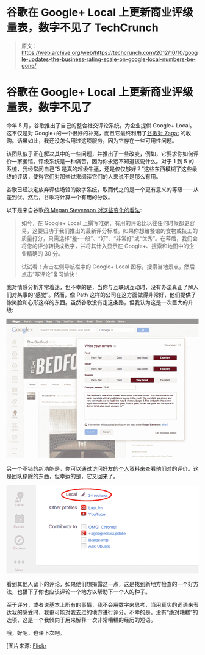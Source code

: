 # 谷歌在 Google+ Local 上更新商业评级量表，数字不见了 TechCrunch

> 原文：<https://web.archive.org/web/https://techcrunch.com/2012/10/10/google-updates-the-business-rating-scale-on-google-local-numbers-be-gone/>

# 谷歌在 Google+ Local 上更新商业评级量表，数字不见了

今年 5 月，谷歌推出了自己的整合社交评论系统，为企业提供 Google+ Local。这不仅是对 Google+的一个很好的补充，而且它最终利用了[谷歌对 Zagat](https://web.archive.org/web/20221007223953/https://beta.techcrunch.com/2012/08/13/google-acquiring-frommers-travel-brand-more-google-improvements-likely-to-follow/) 的收购。话虽如此，我还没怎么用过这项服务，因为它存在一些可用性问题。

该团队似乎正在解决其中的一些问题，并推出了一些改变，例如，它要求你如何评价一家餐馆。评级系统是一种痛苦，因为你永远不知道该说什么。对于 1 到 5 的系统，我经常问自己“5 是真的超级牛逼，还是仅仅够好？”这些东西模糊了这些最终的评级，使得它们对那些过来阅读它们的人来说不是那么有用。

谷歌已经决定放弃评估场馆的数字系统，取而代之的是一个更有意义的等级——从差到优。然后，谷歌将计算一个有用的分数。

以下是来自谷歌[的 Megan Stevenson 对这些变化的看法](https://web.archive.org/web/20221007223953/https://plus.google.com/102954688457300330092/posts/LwbTUPxGdsy):

> 如今，在 Google+ Local 上撰写准确、有用的评论比以往任何时候都更容易，这要归功于我们推出的最新评分标准。如果你想给餐馆的食物或技工的质量打分，只需选择“差-一般”、“好”、“非常好”或“优秀”。在幕后，我们会将您的评分转换成数字，并将其计入显示在 Google+、搜索和地图中的企业精确的 30 分。
> 
> 试试看！点击左侧导航栏中的 Google+ Local 图标，搜索当地景点，然后点击“写评论”复习愉快！

我对情感分析非常着迷，但不幸的是，当你与互联网互动时，没有办法真正了解人们对某事的“感觉”。然而，像 Path 这样的公司在这方面做得非常好，他们提供了像笑脸和心形这样的东西。虽然谷歌没有走这条路，但我认为这是一次巨大的升级:

[![](img/3d3124ecf6a7edf931114d5ed4574278.png "Screen Shot 2012-10-10 at 12.07.40 PM (1)")](https://web.archive.org/web/20221007223953/https://beta.techcrunch.com/2012/10/10/google-updates-the-business-rating-scale-on-google-local-numbers-be-gone/screen-shot-2012-10-10-at-12-07-40-pm-1/)

另一个不错的新功能是，你可以[通过访问好友的个人资料来查看他们对](https://web.archive.org/web/20221007223953/https://plus.google.com/106226439354629484339/posts/d7SGrFNhfDj)的评价。这是团队移除的东西，但幸运的是，它又回来了。

[![](img/3c7ec9920b531740e958faf1668472a4.png "review stats")](https://web.archive.org/web/20221007223953/https://beta.techcrunch.com/2012/10/10/google-updates-the-business-rating-scale-on-google-local-numbers-be-gone/review-stats/)

看到其他人留下的评论，如果他们想揭露这一点，这是找到新地方检查的一个好方法，也播下了你也应该评论一个地方以帮助下一个人的种子。

至于评分，或者说基本上所有的事情，我不会用数字来思考，当用真实的词语来表达我的感受时，我更可能对我去过的地方进行评分。不幸的是，没有“绝对糟糕”的选项，这是一个我倾向于用来解释一次非常糟糕的经历的短语。

哦，好吧，也许下次吧。

[图片来源: [Flickr](https://web.archive.org/web/20221007223953/http://www.flickr.com/photos/crazyfarmer/544463608/)